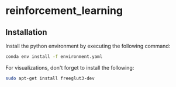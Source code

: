 # reinforcement_learning


## Installation
Install the python environment by executing the following command:
```bash
conda env install -f environment.yaml
```
For visualizations, don't forget to install the following:
```bash
sudo apt-get install freeglut3-dev
```

